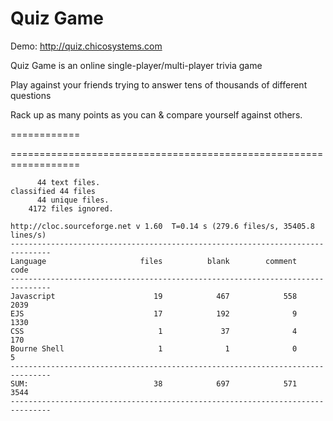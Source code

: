 Quiz Game
===========
Demo: http://quiz.chicosystems.com

Quiz Game is an online single-player/multi-player trivia game

Play against your friends trying to answer tens of thousands of different questions

Rack up as many points as you can & compare yourself against others.


============




==================================================================
``` -LINECOUNT-
      44 text files.
classified 44 files
      44 unique files.                              
    4172 files ignored.

http://cloc.sourceforge.net v 1.60  T=0.14 s (279.6 files/s, 35405.8 lines/s)
-------------------------------------------------------------------------------
Language                     files          blank        comment           code
-------------------------------------------------------------------------------
Javascript                      19            467            558           2039
EJS                             17            192              9           1330
CSS                              1             37              4            170
Bourne Shell                     1              1              0              5
-------------------------------------------------------------------------------
SUM:                            38            697            571           3544
-------------------------------------------------------------------------------
```
